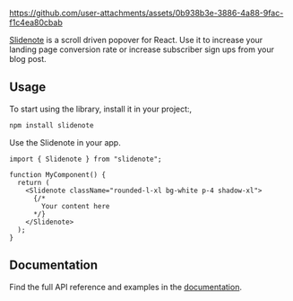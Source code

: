 https://github.com/user-attachments/assets/0b938b3e-3886-4a88-9fac-f1c4ea80cbab

[Slidenote](https://slidenote.devneill.com) is a scroll driven popover for React.
Use it to increase your landing page conversion rate or increase subscriber sign ups from your blog post.

## Usage

To start using the library, install it in your project:,

```bash
npm install slidenote
```

Use the Slidenote in your app.

```tsx
import { Slidenote } from "slidenote";

function MyComponent() {
  return (
    <Slidenote className="rounded-l-xl bg-white p-4 shadow-xl">
      {/*
        Your content here
      */}
    </Slidenote>
  );
}
```

## Documentation

Find the full API reference and examples in the [documentation](https://slidenote.devneill.com).
